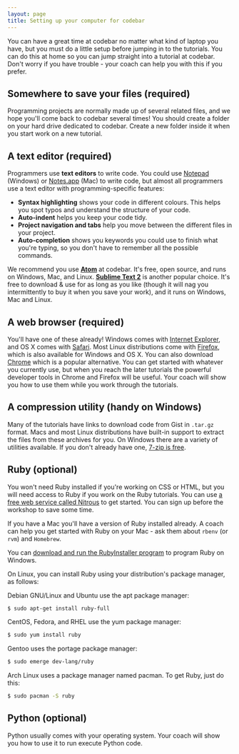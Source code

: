 ```yaml
---
layout: page
title: Setting up your computer for codebar
---
```


You can have a great time at codebar no matter what kind of laptop you have, but you must do a little setup before jumping in to the tutorials. You can do this at home so you can jump straight into a tutorial at codebar. Don't worry if you have trouble - your coach can help you with this if you prefer.


## Somewhere to save your files (required)

Programming projects are normally made up of several related files, and we hope you'll come back to codebar several times! You should create a folder on your hard drive dedicated to codebar. Create a new folder inside it when you start work on a new tutorial.


## A text editor (required)

Programmers use **text editors** to write code. You could use [Notepad](https://en.wikipedia.org/wiki/Notepad_%28software%29) (Windows) or [Notes.app](https://en.wikipedia.org/wiki/Notes_%28application%29) (Mac) to write code, but almost all programmers use a text editor with programming-specific features:

- **Syntax highlighting** shows your code in different colours. This helps you spot typos and understand the structure of your code.
- **Auto-indent** helps you keep your code tidy.
- **Project navigation and tabs** help you move between the different files in your project.
- **Auto-completion** shows you keywords you could use to finish what you're typing, so you don't have to remember all the possible commands.

We recommend you use **[Atom](https://atom.io/)** at codebar. It's free, open source, and runs on Windows, Mac, and Linux. **[Sublime Text 2](http://www.sublimetext.com/)** is another popular choice. It's free to download & use for as long as you like (though it will nag you intermittently to buy it when you save your work), and it runs on Windows, Mac and Linux.


## A web browser (required)

You'll have one of these already! Windows comes with [Internet Explorer](https://windows.microsoft.com/en-us/internet-explorer/), and OS X comes with [Safari](https://www.apple.com/uk/safari/). Most Linux distributions come with [Firefox](https://www.mozilla.org/en-US/firefox/), which is also available for Windows and OS X. You can also download [Chrome](https://www.google.com/chrome/) which is a popular alternative. You can get started with whatever you currently use, but when you reach the later tutorials the powerful developer tools in Chrome and Firefox will be useful. Your coach will show you how to use them while you work through the tutorials.

## A compression utility (handy on Windows)

Many of the tutorials have links to download code from Gist in `.tar.gz` format. Macs and most Linux distributions have built-in support to extract the files from these archives for you. On Windows there are a variety of utilities available. If you don't already have one, [7-zip is free](http://www.7-zip.org/).

## Ruby (optional)

You won't need Ruby installed if you're working on CSS or HTML, but you will need access to Ruby if you work on the Ruby tutorials. You can use [a free web service called Nitrous](https://www.nitrous.io/) to get started. You can sign up before the workshop to save some time.

If you have a Mac you'll have a version of Ruby installed already. A coach can help you get started with Ruby on your Mac - ask them about `rbenv` (or `rvm`) and `Homebrew`.

You can [download and run the RubyInstaller program](http://rubyinstaller.org/) to program Ruby on Windows.

On Linux, you can install Ruby using your distribution's package manager, as follows:

Debian GNU/Linux and Ubuntu use the apt package manager:

```bash
$ sudo apt-get install ruby-full
```

CentOS, Fedora, and RHEL use the yum package manager:

```bash
$ sudo yum install ruby
```

Gentoo uses the portage package manager:

```bash
$ sudo emerge dev-lang/ruby
```

Arch Linux uses a package manager named pacman. To get Ruby, just do this:

```bash
$ sudo pacman -S ruby
```

## Python (optional)

Python usually comes with your operating system. Your coach will show you how to use it to run execute Python code.
